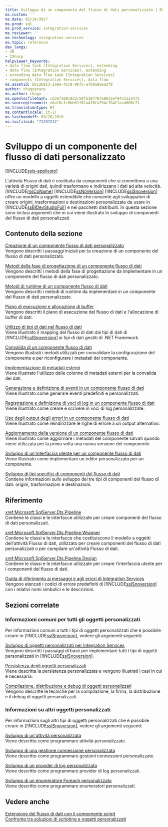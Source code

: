 ```yaml
---
title: Sviluppo di un componente del flusso di dati personalizzato | Microsoft Docs
ms.custom: ''
ms.date: 03/14/2017
ms.prod: sql
ms.prod_service: integration-services
ms.reviewer: ''
ms.technology: integration-services
ms.topic: reference
dev_langs:
- VB
- CSharp
helpviewer_keywords:
- data flow task [Integration Services], extending
- data flow [Integration Services], extending
- extending data flow task [Integration Services]
- components [Integration Services], data flow
ms.assetid: be126913-2a9a-41c9-9bf5-a7b0a0aea2f8
author: chugugrace
ms.author: chugu
ms.openlocfilehash: cd3ef168c8d3c58fb387787e8635ef94c512a475
ms.sourcegitcommit: e8af8cfc0bb51f62a4f0fa794c784f1aed006c71
ms.translationtype: HT
ms.contentlocale: it-IT
ms.lasthandoff: 09/26/2019
ms.locfileid: "71297242"
---
```

# <a name="developing-a-custom-data-flow-component"></a>Sviluppo di un componente del flusso di dati personalizzato

[!INCLUDE[ssis-appliesto](../../../includes/ssis-appliesto-ssvrpluslinux-asdb-asdw-xxx.md)]


  L'attività Flusso di dati è costituita da componenti che si connettono a una varietà di origini dati, quindi trasformano e indirizzano i dati ad alta velocità. [!INCLUDE[msCoName](../../../includes/msconame-md.md)] [!INCLUDE[ssNoVersion](../../../includes/ssnoversion-md.md)] [!INCLUDE[ssISnoversion](../../../includes/ssisnoversion-md.md)] offre un modello a oggetti estendibile che consente agli sviluppatori di creare origini, trasformazioni e destinazioni personalizzate da usare in [!INCLUDE[ssBIDevStudioFull](../../../includes/ssbidevstudiofull-md.md)] e nei pacchetti distribuiti. In questa sezione sono inclusi argomenti che in cui viene illustrato lo sviluppo di componenti del flusso di dati personalizzati.  
  
## <a name="in-this-section"></a>Contenuto della sezione  
 [Creazione di un componente flusso di dati personalizzato](../../../integration-services/extending-packages-custom-objects/data-flow/creating-a-custom-data-flow-component.md)  
 Vengono descritti i passaggi iniziali per la creazione di un componente del flusso di dati personalizzato.  
  
 [Metodi della fase di progettazione di un componente flusso di dati](../../../integration-services/extending-packages-custom-objects/data-flow/design-time-methods-of-a-data-flow-component.md)  
 Vengono descritti i metodi della fase di progettazione da implementare in un componente del flusso di dati personalizzato.  
  
 [Metodi di runtime di un componente flusso di dati](../../../integration-services/extending-packages-custom-objects/data-flow/run-time-methods-of-a-data-flow-component.md)  
 Vengono descritti i metodi di runtime da implementare in un componente del flusso di dati personalizzato.  
  
 [Piano di esecuzione e allocazione di buffer](../../../integration-services/extending-packages-custom-objects/data-flow/execution-plan-and-buffer-allocation.md)  
 Vengono descritti il piano di esecuzione del flusso di dati e l'allocazione di buffer di dati.  
  
 [Utilizzo di tipi di dati nel flusso di dati](../../../integration-services/extending-packages-custom-objects/data-flow/working-with-data-types-in-the-data-flow.md)  
 Viene illustrato il mapping del flusso di dati dai tipi di dati di [!INCLUDE[ssISnoversion](../../../includes/ssisnoversion-md.md)] ai tipi di dati gestiti di .NET Framework.  
  
 [Convalida di un componente flusso di dati](../../../integration-services/extending-packages-custom-objects/data-flow/validating-a-data-flow-component.md)  
 Vengono illustrati i metodi utilizzati per convalidare la configurazione del componente e per riconfigurare i metadati del componente.  
  
 [Implementazione di metadati esterni](../../../integration-services/extending-packages-custom-objects/data-flow/implementing-external-metadata.md)  
 Viene illustrato l'utilizzo delle colonne di metadati esterni per la convalida dei dati.  
  
 [Generazione e definizione di eventi in un componente flusso di dati](../../../integration-services/extending-packages-custom-objects/data-flow/raising-and-defining-events-in-a-data-flow-component.md)  
 Viene illustrato come generare eventi predefiniti e personalizzati.  
  
 [Registrazione e definizione di voci di log in un componente flusso di dati](../../../integration-services/extending-packages-custom-objects/data-flow/logging-and-defining-log-entries-in-a-data-flow-component.md)  
 Viene illustrato come creare e scrivere in voci di log personalizzate.  
  
 [Uso degli output degli errori in un componente flusso di dati](../../../integration-services/extending-packages-custom-objects/data-flow/using-error-outputs-in-a-data-flow-component.md)  
 Viene illustrato come reindirizzare le righe di errore a un output alternativo.  
  
 [Aggiornamento della versione di un componente flusso di dati](../../../integration-services/extending-packages-custom-objects/data-flow/upgrading-the-version-of-a-data-flow-component.md)  
 Viene illustrato come aggiornare i metadati del componente salvati quando viene utilizzata per la prima volta una nuova versione del componente.  
  
 [Sviluppo di un'interfaccia utente per un componente flusso di dati](../../../integration-services/extending-packages-custom-objects/data-flow/developing-a-user-interface-for-a-data-flow-component.md)  
 Viene illustrato come implementare un editor personalizzato per un componente.  
  
 [Sviluppo di tipi specifici di componenti del flusso di dati](../../../integration-services/extending-packages-custom-objects-data-flow-types/developing-specific-types-of-data-flow-components.md)  
 Contiene informazioni sullo sviluppo dei tre tipi di componenti del flusso di dati: origini, trasformazioni e destinazioni.  
  
## <a name="reference"></a>Riferimento  
 <xref:Microsoft.SqlServer.Dts.Pipeline>  
 Contiene le classi e le interfacce utilizzate per creare componenti del flusso di dati personalizzati.  
  
 <xref:Microsoft.SqlServer.Dts.Pipeline.Wrapper>  
 Contiene le classi e le interfacce che costituiscono il modello a oggetti dell'attività Flusso di dati, utilizzato per creare componenti del flusso di dati personalizzati o per compilare un'attività Flusso di dati.  
  
 <xref:Microsoft.SqlServer.Dts.Pipeline.Design>  
 Contiene le classi e le interfacce utilizzate per creare l'interfaccia utente per i componenti del flusso di dati.  
  
 [Guida di riferimento ai messaggi e agli errori di Integration Services](../../../integration-services/integration-services-error-and-message-reference.md)  
 Vengono elencati i codici di errore predefiniti di [!INCLUDE[ssISnoversion](../../../includes/ssisnoversion-md.md)] con i relativi nomi simbolici e le descrizioni.  
  
## <a name="related-sections"></a>Sezioni correlate  
  
### <a name="information-common-to-all-custom-objects"></a>Informazioni comuni per tutti gli oggetti personalizzati  
 Per informazioni comuni a tutti i tipi di oggetti personalizzati che è possibile creare in [!INCLUDE[ssISnoversion](../../../includes/ssisnoversion-md.md)], vedere gli argomenti seguenti:  
  
 [Sviluppo di oggetti personalizzati per Integration Services](../../../integration-services/extending-packages-custom-objects/developing-custom-objects-for-integration-services.md)  
 Vengono descritti i passaggi di base per implementare tutti i tipi di oggetti personalizzati in [!INCLUDE[ssISnoversion](../../../includes/ssisnoversion-md.md)].  
  
 [Persistenza degli oggetti personalizzati](../../../integration-services/extending-packages-custom-objects/persisting-custom-objects.md)  
 Viene descritta la persistenza personalizzata e vengono illustrati i casi in cui è necessaria.  
  
 [Compilazione, distribuzione e debug di oggetti personalizzati](../../../integration-services/extending-packages-custom-objects/building-deploying-and-debugging-custom-objects.md)  
 Vengono descritte le tecniche per la compilazione, la firma, la distribuzione e il debug di oggetti personalizzati.  
  
### <a name="information-about-other-custom-objects"></a>Informazioni su altri oggetti personalizzati  
 Per informazioni sugli altri tipi di oggetti personalizzati che è possibile creare in [!INCLUDE[ssISnoversion](../../../includes/ssisnoversion-md.md)], vedere gli argomenti seguenti:  
  
 [Sviluppo di un'attività personalizzata](../../../integration-services/extending-packages-custom-objects/task/developing-a-custom-task.md)  
 Viene descritto come programmare attività personalizzate.  
  
 [Sviluppo di una gestione connessione personalizzata](../../../integration-services/extending-packages-custom-objects/connection-manager/developing-a-custom-connection-manager.md)  
 Viene descritto come programmare gestioni connessioni personalizzate.  
  
 [Sviluppo di un provider di log personalizzato](../../../integration-services/extending-packages-custom-objects/log-provider/developing-a-custom-log-provider.md)  
 Viene descritto come programmare provider di log personalizzati.  
  
 [Sviluppo di un enumeratore Foreach personalizzato](../../../integration-services/extending-packages-custom-objects/foreach-enumerator/developing-a-custom-foreach-enumerator.md)  
 Viene descritto come programmare enumeratori personalizzati.  
  
## <a name="see-also"></a>Vedere anche  
 [Estensione del flusso di dati con il componente script](../../../integration-services/extending-packages-scripting/data-flow-script-component/extending-the-data-flow-with-the-script-component.md)   
 [Confronto tra soluzioni di scripting e oggetti personalizzati](../../../integration-services/extending-packages-scripting/comparing-scripting-solutions-and-custom-objects.md)  
  
  
